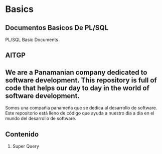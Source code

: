 # Basics
Documentos Basicos De PL/SQL
--
PL/SQL Basic Documents

## AITGP 
We are a Panamanian company dedicated to software development.
This repository is full of code that helps our day to day in the world of software development.
--
Somos una compañia panameña que se dedica al desarrollo de software.
Este repositorio está lleno de código que ayuda a nuestro dia a dia en el mundo del desarrollo de software.

## Contenido
1. Super Query
